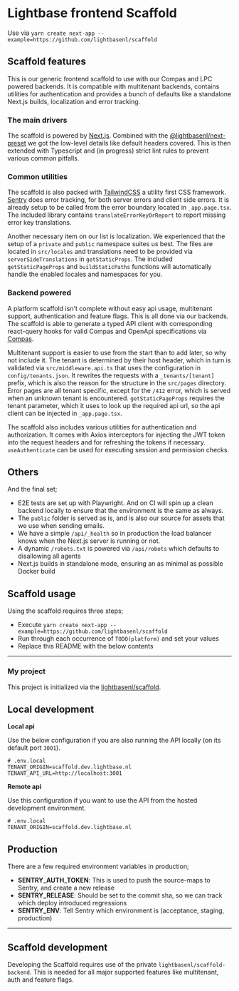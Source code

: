 # Lightbase frontend Scaffold

Use via `yarn create next-app --example=https://github.com/lightbasenl/scaffold`

## Scaffold features

This is our generic frontend scaffold to use with our Compas and LPC powered backends. It is compatible with multitenant
backends, contains utilities for authentication and provides a bunch of defaults like a standalone Next.js builds,
localization and error tracking.

### The main drivers

The scaffold is powered by [Next.js](https://nextjs.org/). Combined with
the [@lightbasenl/next-preset](https://github.com/lightbasenl/next-preset) we got the low-level details like default
headers covered. This is then extended with Typescript and (in progress) strict lint rules to prevent various common
pitfalls.

### Common utilities

The scaffold is also packed with [TailwindCSS](https://tailwindcss.com/) a utility first CSS framework. [
Sentry](https://docs.sentry.io/platforms/javascript/guides/nextjs/) does error tracking, for both server errors
and client side errors. It is already setup to be called from the error boundary located in `_app.page.tsx`. The
included library contains `translateErrorKeyOrReport` to report missing error key translations.

Another necessary item on our list is localization. We experienced that the setup of a `private`
and `public` namespace suites us best. The files are located in `src/locales` and translations need to be provided
via `serverSideTranslations` in `getStaticProps`. The included `getStaticPageProps` and `buildStaticPaths` functions
will
automatically handle the enabled locales and namespaces for you.

### Backend powered

A platform scaffold isn't complete without easy api usage, multitenant support, authentication and feature flags. This
is all done via our backends. The scaffold is able to generate a typed API client with corresponding react-query hooks
for valid Compas and OpenApi specifications
via [Compas](https://compasjs.com/).

Multitenant support is easier to use from the start than to add later, so why not include it. The tenant is determined
by their host header, which in turn is validated via `src/middleware.api.ts` that uses the configuration
in `config/tenants.json`. It rewrites the requests with a `_tenants/[tenant]` prefix, which is also the reason for the
structure in the `src/pages` directory. Error pages are all tenant specific, except for the `/412` error, which is
served when an unknown tenant is encountered. `getStaticPageProps` requires the tenant parameter, which it uses to look
up the required api url, so the api client can be injected in `_app.page.tsx`.

The scaffold also includes various utilities for authentication and authorization. It comes with Axios interceptors for
injecting the JWT token into the request headers and for refreshing the tokens if necessary. `useAuthenticate` can be
used
for executing session and permission checks.

## Others

And the final set;

- E2E tests are set up with Playwright. And on CI will spin up a clean backend locally to ensure that the environment is
  the same as always.
- The `public` folder is served as is, and is also our source for assets that we use when sending emails.
- We have a simple `/api/_health` so in production the load balancer knows when the Next.js server is running or not.
- A dynamic `/robots.txt` is powered via `/api/robots` which defaults to disallowing all agents
- Next.js builds in standalone mode, ensuring an as minimal as possible Docker build

## Scaffold usage

Using the scaffold requires three steps;

- Execute `yarn create next-app --example=https://github.com/lightbasenl/scaffold`
- Run through each occurrence of `TODO(platform)` and set your values
- Replace this README with the below contents

---

### My project

This project is initialized via the [lightbasenl/scaffold](https://github.com/lightbasenl/scaffold).

## Local development

**Local api**

Use the below configuration if you are also running the API locally (on its default port `3001`).

```dotenv
# .env.local
TENANT_ORIGIN=scaffold.dev.lightbase.nl
TENANT_API_URL=http://localhost:3001
```

**Remote api**

Use this configuration if you want to use the API from the hosted development environment.

```dotenv
# .env.local
TENANT_ORIGIN=scaffold.dev.lightbase.nl
```

## Production

There are a few required environment variables in production;

- **SENTRY_AUTH_TOKEN**: This is used to push the source-maps to Sentry, and create a new release
- **SENTRY_RELEASE**: Should be set to the commit sha, so we can track which deploy introduced regressions
- **SENTRY_ENV**: Tell Sentry which environment is (acceptance, staging, production)

---

## Scaffold development

Developing the Scaffold requires use of the private `lightbasenl/scaffold-backend`. This is needed for all major
supported features like multitenant, auth and feature flags. 
